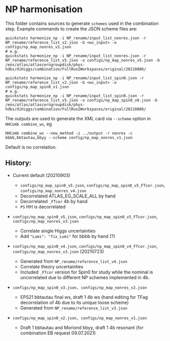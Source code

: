 # NP harmonisation

This folder contains sources to generate `schemes` used in the combination step.
Example commands to create the JSON scheme files are:
```
quickstats harmonize_np -i NP_rename/input_list_nonres.json -r NP_rename/reference_list_v2.json -b <ws_input> -o configs/np_map_nonres_v1.json
# e.g.
quickstats harmonize_np -i NP_rename/input_list_nonres.json -r NP_rename/reference_list_v5.json -o configs/np_map_nonres_v5.json -b /eos/atlas/atlascerngroupdisk/phys-hdbs/diHiggs/combination/FullRun2Workspaces/original/20210806/

quickstats harmonize_np -i NP_rename/input_list_spin0.json -r NP_rename/reference_list_v2.json -b <ws_input> -o configs/np_map_spin0_v1.json
# e.g.
quickstats harmonize_np -i NP_rename/input_list_spin0.json -r NP_rename/reference_list_v5.json -o configs/np_map_spin0_v6.json -b /eos/atlas/atlascerngroupdisk/phys-hdbs/diHiggs/combination/FullRun2Workspaces/original/20210806/
```

The outputs are used to generate the XML card via `--scheme` option in `HHComb combine_ws`, eg
```
HHComb combine_ws --new_method -i ../output -r nonres -c bbbb,bbtautau,bbyy --scheme config/np_map_nonres_v1.json
```
Default is no correlation.


## History:
- Current default (20210903)
    - `configs/np_map_spin0_v5.json`, `configs/np_map_spin0_v5_FTcor.json`, `configs/np_map_nonres_v4.json`
    - Decorrelated ATLAS_EG_SCALE_ALL by hand
    - Decorrelated `_FTcor` 4b by hand
    - `PS` HH is decorrelated

- `configs/np_map_spin0_v5.json`, `configs/np_map_spin0_v5_FTcor.json`, `configs/np_map_nonres_v3.json`
    - Correlate single Higgs uncertainties
    - Add `"Lumi": "fix_Lumi"` for bbbb by hand (?)


- `configs/np_map_spin0_v4.json`, `configs/np_map_spin0_v4_FTcor.json`, `configs/np_map_nonres_v3.json` (20210723)
    - Generated from `NP_rename/reference_list_v4.json`
    - Correlate theory uncertainties
    - Included `_FTcor` version for Spin0 for study while the nominal is uncorrelated due to different NP schemes implemented in 4b.

- `configs/np_map_spin0_v3.json, configs/np_map_nonres_v2.json`
    - EPS21 bbtautau final ws, draft 1 4b ws (hand editing for TFag decorrelation of 4b due to its unique loose scheme)
    - Generated from `NP_rename/reference_list_v3.json`

- `configs/np_map_spin0_v2.json, configs/np_map_nonres_v1.json`
    - Draft 1 bbtautau and Moriond bbyy, draft 1 4b resonant (for combination EB request 09.07.2021)
